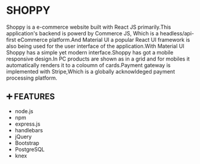 # SHOPPY
Shoppy is a e-commerce website built with React JS primarily.This application's backend is powerd by Commerce JS, Which is a headless/api-first eCommerce platform.And Material UI a popular React UI framework is also being used for the user interface of the application.With Material UI Shoppy has a simple yet modern interface.Shoppy has got a mobile responsive design.In PC products are shown as in a grid and for mobiles it automatically renders it to a coloumn of cards.Payment gateway is implemented with Stripe,Which is a   globally acknowldeged payment processing platform.

## :heavy_plus_sign: FEATURES
* node.js
* npm
* express.js
* handlebars
* jQuery
* Bootstrap
* PostgreSQL
* knex
